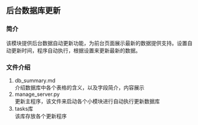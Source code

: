 ## 后台数据库更新
### 简介
该模块提供后台数据自动更新功能，为前台页面展示最新的数据提供支持。设置自动更新时间，程序自动执行，根据设置来更新最新的数据。

### 文件介绍
1. db\_summary.md  
	介绍数据库中各个表格的含义，以及字段简介，内容展示
2. manage\_server.py  
	更新主程序，该文件来启动各个小模块进行自动执行更新数据库
3. tasks库  
	该库存放各个更新程序
